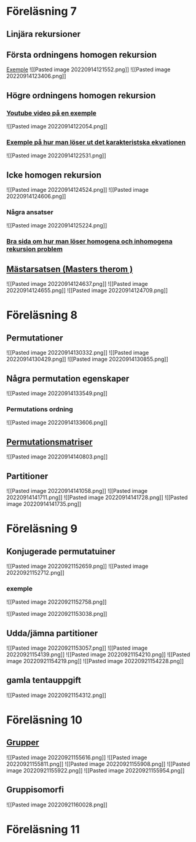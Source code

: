 # Föreläsning 7
## Linjära rekursioner
## Första ordningens homogen rekursion 
[Exemple](https://math.stackexchange.com/questions/3938343/how-to-solve-first-order-linear-recurrence-relation-using-characteristic-equatio)
![[Pasted image 20220914121552.png]]
![[Pasted image 20220914123406.png]]

## Högre ordningens homogen rekursion 
### [Youtube video på en exemple](https://www.youtube.com/watch?v=d5jTxBNK6OU)

![[Pasted image 20220914122054.png]]
### [Exemple på hur man löser ut det karakteristska ekvationen](https://math.stackexchange.com/questions/166743/how-to-get-the-characteristic-equation)

![[Pasted image 20220914122531.png]]

## Icke homogen rekursion 
![[Pasted image 20220914124524.png]]
![[Pasted image 20220914124606.png]]
### Några ansatser
![[Pasted image 20220914125224.png]]


### [Bra sida om hur man löser homogena och inhomogena rekursion problem](https://www.tutorialspoint.com/discrete_mathematics/discrete_mathematics_recurrence_relation.htm)

## [Mästarsatsen (Masters therom )](https://en.wikipedia.org/wiki/Master_theorem_(analysis_of_algorithms))


![[Pasted image 20220914124637.png]]
![[Pasted image 20220914124655.png]]
![[Pasted image 20220914124709.png]]

# Föreläsning 8
## Permutationer
![[Pasted image 20220914130332.png]]
![[Pasted image 20220914130429.png]]
![[Pasted image 20220914130855.png]]
## Några permutation egenskaper
![[Pasted image 20220914133549.png]]
### Permutations ordning 
![[Pasted image 20220914133606.png]]
## [Permutationsmatriser](https://sv.wikipedia.org/wiki/Permutationsmatris)
![[Pasted image 20220914140803.png]]
## Partitioner
![[Pasted image 20220914141058.png]]
![[Pasted image 20220914141711.png]]
![[Pasted image 20220914141728.png]]
![[Pasted image 20220914141735.png]]

# Föreläsning 9
## Konjugerade permutatuiner
![[Pasted image 20220921152659.png]]
![[Pasted image 20220921152712.png]]
### exemple 
![[Pasted image 20220921152758.png]]

![[Pasted image 20220921153038.png]]
## Udda/jämna partitioner 
![[Pasted image 20220921153057.png]]
![[Pasted image 20220921154139.png]]
![[Pasted image 20220921154210.png]]
![[Pasted image 20220921154219.png]]
![[Pasted image 20220921154228.png]]
## gamla tentauppgift
![[Pasted image 20220921154312.png]]


# Föreläsning 10
## [Grupper](https://sv.wikipedia.org/wiki/Grupp_(matematik))

![[Pasted image 20220921155616.png]]
![[Pasted image 20220921155811.png]]
![[Pasted image 20220921155908.png]]
![[Pasted image 20220921155922.png]]
![[Pasted image 20220921155954.png]]

## Gruppisomorfi
![[Pasted image 20220921160028.png]]

# Föreläsning 11
